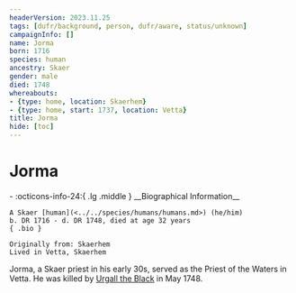 ```yaml
---
headerVersion: 2023.11.25
tags: [dufr/background, person, dufr/aware, status/unknown]
campaignInfo: []
name: Jorma
born: 1716
species: human
ancestry: Skaer
gender: male
died: 1748
whereabouts:
- {type: home, location: Skaerhem}
- {type: home, start: 1737, location: Vetta}
title: Jorma
hide: [toc]
---
```


# Jorma
<div class="grid cards ext-narrow-margin ext-one-column" markdown>
- :octicons-info-24:{ .lg .middle } __Biographical Information__

    A Skaer [human](<../../species/humans/humans.md>) (he/him)  
    b. DR 1716 - d. DR 1748, died at age 32 years  
    { .bio }

    Originally from: Skaerhem
    Lived in Vetta, Skaerhem
</div>


Jorma, a Skaer priest in his early 30s, served as the Priest of the Waters in Vetta. He was killed by [Urgall the Black](<./urgall-the-black.md>) in May 1748.